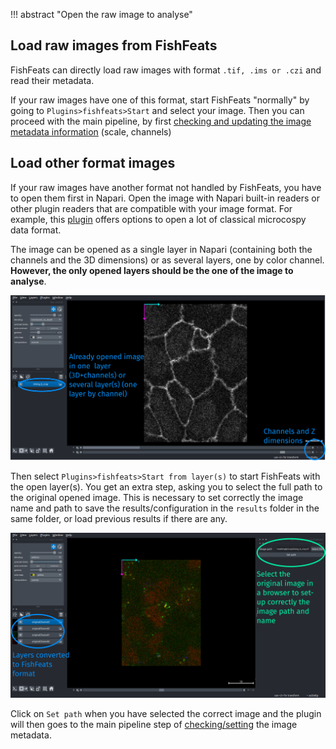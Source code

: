 !!! abstract "Open the raw image to analyse" 


## Load raw images from FishFeats
FishFeats can directly load raw images with format `.tif, .ims or .czi` and read their metadata.

If your raw images have one of this format, start FishFeats "normally" by going to `Plugins>fishfeats>Start` and select your image.
Then you can proceed with the main pipeline, by first [checking and updating the image metadata information](./Image-scalings) (scale, channels)


## Load other format images
If your raw images have another format not handled by FishFeats, you have to open them first in Napari.
Open the image with Napari built-in readers or other plugin readers that are compatible with your image format. For example, this [plugin](https://github.com/AllenCellModeling/napari-aicsimageio#multi-scene-selection) offers options to open a lot of classical microcospy data format.

The image can be opened as a single layer in Napari (containing both the channels and the 3D dimensions) or as several layers, one by color channel. 
**However, the only opened layers should be the one of the image to analyse**.

![open image](imgs/open_layers.png)

Then select `Plugins>fishfeats>Start from layer(s)` to start FishFeats with the open layer(s). 
You get an extra step, asking you to select the full path to the original opened image. 
This is necessary to set correctly the image name and path to save the results/configuration in the `results` folder in the same folder, or load previous results if there are any.

![image path](imgs/open_layers_path.png)

Click on `Set path` when you have selected the correct image and the plugin will then goes to the main pipeline step of [checking/setting](./Image-scalings) the image metadata.


